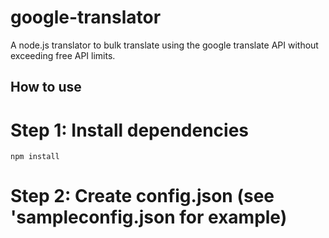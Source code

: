 # google-translator
A node.js translator to bulk translate using the google translate API without exceeding free API limits.

## How to use

# Step 1: Install dependencies
`npm install`

# Step 2: Create config.json (see 'sampleconfig.json for example) 
##

